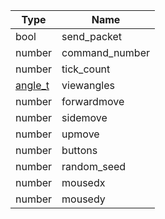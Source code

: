 Type | Name
------------ | -------------
bool | send_packet
number | command_number
number | tick_count
[angle_t](../../../types/angle_t) | viewangles
number | forwardmove
number | sidemove
number | upmove
number | buttons
number | random_seed
number | mousedx
number | mousedy